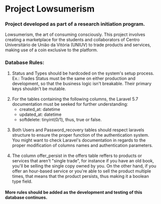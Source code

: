 <h1>Project Lowsumerism</h1>
<h3>Project developed as part of a research initiation program.</h3>

Lowsumerism, the art of consuming consciously. This project involves creating a marketplace for the students and collaborators of Centro Universitário de União da Vitória (UNIUV) to trade products and services, making use of a coin exclusive to the platform.

<h3>Database Rules:</h3>
<ol>
  <li>
    Status and Types should be hardcoded on the system's setup process.
    Ex.: Trades Status must be the same on either production and development, so that the business logic isn't breakable. Their primary keys shouldn't be mutable. 
  </li>
  <br>
  <li>  
    For the tables containing the following columns, the Laravel 5.7 documentation must be seeked for further understanding:
  <ul>
    <li>created_at: datetime</li>
    <li>updated_at: datetime</li>
    <li>softdelete: tinyint(0/1), thus, true or false.</li>
  </ul>
  <br>
  <li>
    Both Users and Password_recovery tables should respect laravels structure to ensure the proper function of the authentication system.
    You might want to check Laravel's documentation in regards to the proper modification of columns names and authentication parameters.
  </li>
  <br>
  <li>
    The column offer_persist in the offers table reffers to products or services that aren't "single trade", for instance if you have an old book, you'll be selling the single copy owned by you. On the other hand, if you offer an hour-based service or you're able to sell the product multiple times, that means that the product persists, thus making it a boolean type field. 
  </li>
</ol>

<h4>More rules should be added as the development and testing of this database continues.</h4>

